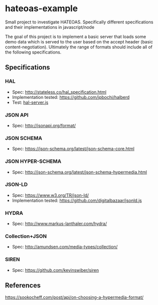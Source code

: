 # hateoas-example

Small project to investigate HATEOAS. Specifically different specifications and their implementations in javascript/node

The goal of this project is to implement a basic server that loads some demo data which is served to the user based on the accept header (basic content-negotiation). Ultimately the range of formats should include all of the following specifications.

## Specifications
### HAL
* Spec: http://stateless.co/hal_specification.html
* Implementation tested: https://github.com/jpbochi/halberd
* Test: [hal-server.js](hal/hal-server.js)

### JSON API
* Spec: http://jsonapi.org/format/

### JSON SCHEMA
* Spec: https://json-schema.org/latest/json-schema-core.html

### JSON HYPER-SCHEMA
* Spec: http://json-schema.org/latest/json-schema-hypermedia.html

### JSON-LD
* Spec: https://www.w3.org/TR/json-ld/
* Implementation tested: https://github.com/digitalbazaar/jsonld.js

### HYDRA
* Spec: http://www.markus-lanthaler.com/hydra/

### Collection+JSON
* Spec: http://amundsen.com/media-types/collection/

### SIREN
* Spec: https://github.com/kevinswiber/siren

## References
https://sookocheff.com/post/api/on-choosing-a-hypermedia-format/
